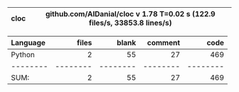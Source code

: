 cloc|github.com/AlDanial/cloc v 1.78  T=0.02 s (122.9 files/s, 33853.8 lines/s)
--- | ---

Language|files|blank|comment|code
:-------|-------:|-------:|-------:|-------:
Python|2|55|27|469
--------|--------|--------|--------|--------
SUM:|2|55|27|469
